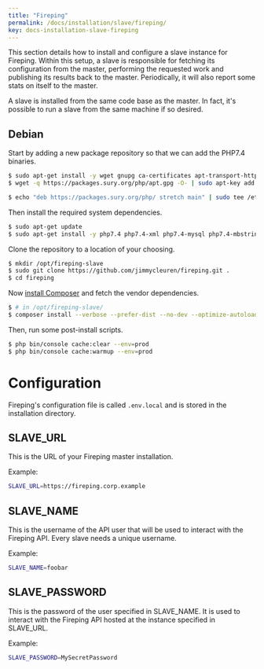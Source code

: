```yaml
---
title: "Fireping"
permalink: /docs/installation/slave/fireping/
key: docs-installation-slave-fireping
---
```


This section details how to install and configure a slave instance for Fireping. Within this setup, a slave is responsible for fetching its configuration from the master, performing the requested work and publishing its results back to the master. Periodically, it will also report some stats on itself to the master.

A slave is installed from the same code base as the master. In fact, it's possible to run a slave from the same machine if so desired.

## Debian

Start by adding a new package repository so that we can add the PHP7.4 binaries.

```bash
$ sudo apt-get install -y wget gnupg ca-certificates apt-transport-https
$ wget -q https://packages.sury.org/php/apt.gpg -O- | sudo apt-key add -

$ echo "deb https://packages.sury.org/php/ stretch main" | sudo tee /etc/apt/sources.list.d/php.list
```

Then install the required system dependencies.

```bash
$ sudo apt-get update
$ sudo apt-get install -y php7.4 php7.4-xml php7.4-mysql php7.4-mbstring php7.4-zip php7.4-curl php-rrd rrdtool git zip supervisor fping
```

Clone the repository to a location of your choosing.

```bash
$ mkdir /opt/fireping-slave
$ sudo git clone https://github.com/jimmycleuren/fireping.git .
$ cd fireping
```

Now [install Composer](https://getcomposer.org/download/) and fetch the vendor dependencies.

```bash
$ # in /opt/fireping-slave/
$ composer install --verbose --prefer-dist --no-dev --optimize-autoloader --no-scripts --no-suggest
```

Then, run some post-install scripts.

```bash
$ php bin/console cache:clear --env=prod
$ php bin/console cache:warmup --env=prod
```

# Configuration

Fireping's configuration file is called `.env.local` and is stored in the installation directory.

## SLAVE_URL

This is the URL of your Fireping master installation.

Example:

```bash
SLAVE_URL=https://fireping.corp.example
```  

## SLAVE_NAME

This is the username of the API user that will be used to interact with the Fireping API. Every slave needs a unique username.

Example:

```bash
SLAVE_NAME=foobar
```

## SLAVE_PASSWORD

This is the password of the user specified in SLAVE_NAME. It is used to interact with the Fireping API hosted at the instance specified in SLAVE_URL.

Example:

```bash
SLAVE_PASSWORD=MySecretPassword
```
